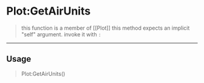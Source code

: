 # Plot:GetAirUnits
> this function is a member of [[Plot]]
> this method expects an implicit "self" argument. invoke it with `:`
-----
## Usage
> Plot:GetAirUnits()
